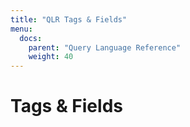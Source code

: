 ```yaml
---
title: "QLR Tags & Fields"
menu:
  docs:
    parent: "Query Language Reference"
    weight: 40
---
```


# Tags & Fields
